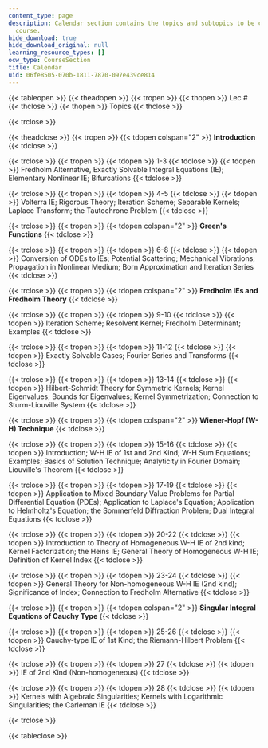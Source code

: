 ```yaml
---
content_type: page
description: Calendar section contains the topics and subtopics to be covered in the
  course.
hide_download: true
hide_download_original: null
learning_resource_types: []
ocw_type: CourseSection
title: Calendar
uid: 06fe8505-070b-1811-7870-097e439ce814
---
```


{{< tableopen >}}
{{< theadopen >}}
{{< tropen >}}
{{< thopen >}}
Lec #
{{< thclose >}}
{{< thopen >}}
Topics
{{< thclose >}}

{{< trclose >}}

{{< theadclose >}}
{{< tropen >}}
{{< tdopen colspan="2" >}}
**Introduction**
{{< tdclose >}}

{{< trclose >}}
{{< tropen >}}
{{< tdopen >}}
1-3
{{< tdclose >}}
{{< tdopen >}}
Fredholm Alternative, Exactly Solvable Integral Equations (IE); Elementary Nonlinear IE; Bifurcations
{{< tdclose >}}

{{< trclose >}}
{{< tropen >}}
{{< tdopen >}}
4-5
{{< tdclose >}}
{{< tdopen >}}
Volterra IE; Rigorous Theory; Iteration Scheme; Separable Kernels; Laplace Transform; the Tautochrone Problem
{{< tdclose >}}

{{< trclose >}}
{{< tropen >}}
{{< tdopen colspan="2" >}}
**Green's Functions**
{{< tdclose >}}

{{< trclose >}}
{{< tropen >}}
{{< tdopen >}}
6-8
{{< tdclose >}}
{{< tdopen >}}
Conversion of ODEs to IEs; Potential Scattering; Mechanical Vibrations; Propagation in Nonlinear Medium; Born Approximation and Iteration Series
{{< tdclose >}}

{{< trclose >}}
{{< tropen >}}
{{< tdopen colspan="2" >}}
**Fredholm IEs and Fredholm Theory**
{{< tdclose >}}

{{< trclose >}}
{{< tropen >}}
{{< tdopen >}}
9-10
{{< tdclose >}}
{{< tdopen >}}
Iteration Scheme; Resolvent Kernel; Fredholm Determinant; Examples
{{< tdclose >}}

{{< trclose >}}
{{< tropen >}}
{{< tdopen >}}
11-12
{{< tdclose >}}
{{< tdopen >}}
Exactly Solvable Cases; Fourier Series and Transforms
{{< tdclose >}}

{{< trclose >}}
{{< tropen >}}
{{< tdopen >}}
13-14
{{< tdclose >}}
{{< tdopen >}}
Hilbert-Schmidt Theory for Symmetric Kernels; Kernel Eigenvalues; Bounds for Eigenvalues; Kernel Symmetrization; Connection to Sturm-Liouville System
{{< tdclose >}}

{{< trclose >}}
{{< tropen >}}
{{< tdopen colspan="2" >}}
**Wiener-Hopf (W-H) Technique**
{{< tdclose >}}

{{< trclose >}}
{{< tropen >}}
{{< tdopen >}}
15-16
{{< tdclose >}}
{{< tdopen >}}
Introduction; W-H IE of 1st and 2nd Kind; W-H Sum Equations; Examples; Basics of Solution Technique; Analyticity in Fourier Domain; Liouville's Theorem
{{< tdclose >}}

{{< trclose >}}
{{< tropen >}}
{{< tdopen >}}
17-19
{{< tdclose >}}
{{< tdopen >}}
Application to Mixed Boundary Value Problems for Partial Differential Equation (PDEs); Application to Laplace's Equation; Application to Helmholtz's Equation; the Sommerfeld Diffraction Problem; Dual Integral Equations
{{< tdclose >}}

{{< trclose >}}
{{< tropen >}}
{{< tdopen >}}
20-22
{{< tdclose >}}
{{< tdopen >}}
Introduction to Theory of Homogeneous W-H IE of 2nd kind; Kernel Factorization; the Heins IE; General Theory of Homogeneous W-H IE; Definition of Kernel Index
{{< tdclose >}}

{{< trclose >}}
{{< tropen >}}
{{< tdopen >}}
23-24
{{< tdclose >}}
{{< tdopen >}}
General Theory for Non-homogeneous W-H IE (2nd kind); Significance of Index; Connection to Fredholm Alternative
{{< tdclose >}}

{{< trclose >}}
{{< tropen >}}
{{< tdopen colspan="2" >}}
**Singular Integral Equations of Cauchy Type**
{{< tdclose >}}

{{< trclose >}}
{{< tropen >}}
{{< tdopen >}}
25-26
{{< tdclose >}}
{{< tdopen >}}
Cauchy-type IE of 1st Kind; the Riemann-Hilbert Problem
{{< tdclose >}}

{{< trclose >}}
{{< tropen >}}
{{< tdopen >}}
27
{{< tdclose >}}
{{< tdopen >}}
IE of 2nd Kind (Non-homogeneous)
{{< tdclose >}}

{{< trclose >}}
{{< tropen >}}
{{< tdopen >}}
28
{{< tdclose >}}
{{< tdopen >}}
Kernels with Algebraic Singularities; Kernels with Logarithmic Singularities; the Carleman IE
{{< tdclose >}}

{{< trclose >}}

{{< tableclose >}}